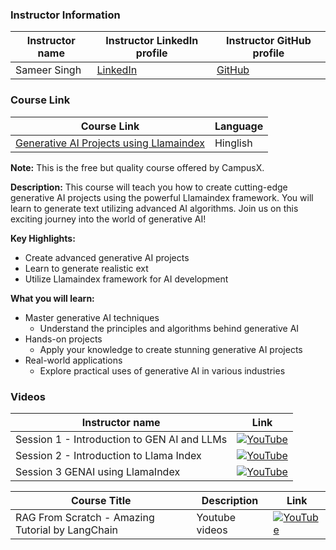 ### Instructor Information

| Instructor name | Instructor LinkedIn profile | Instructor GitHub profile | 
|-----------------|-----------------------------|--------------------------|
| Sameer Singh | [LinkedIn](https://www.linkedin.com/in/sameer-singh-9ab26021a/) | [GitHub](https://github.com/) |

### Course Link

| Course Link | Language |
|-------------|----------|
| [Generative AI Projects using Llamaindex](https://learnwith.campusx.in/courses/Generative-AI-Projects-using-Llamaindex-660dad017a92fb75afc0fe04#description) | Hinglish |

**Note:** This is the free but quality course offered by CampusX.

**Description:**
This course will teach you how to create cutting-edge generative AI projects using the powerful Llamaindex framework. You will learn to generate text utilizing advanced AI algorithms. Join us on this exciting journey into the world of generative AI!

**Key Highlights:**

- Create advanced generative AI projects
- Learn to generate realistic ext
- Utilize Llamaindex framework for AI development

**What you will learn:**

- Master generative AI techniques
    - Understand the principles and algorithms behind generative AI
- Hands-on projects
    - Apply your knowledge to create stunning generative AI projects
- Real-world applications
    - Explore practical uses of generative AI in various industries


### Videos
| Instructor name  | Link |
|-----------------|-------------------------|
| Session 1 - Introduction to GEN AI and LLMs |[![YouTube](https://img.shields.io/badge/YouTube-Video-green)](https://youtu.be/R0SAK2JTJfE?si=YmciEmOrT1cQtmmg)|
| Session 2 - Introduction to Llama Index |[![YouTube](https://img.shields.io/badge/YouTube-Video-green)](https://youtu.be/1ZujNCYtNAw?si=4X6a3H9eDU0aqyd2)|
| Session 3 GENAI using LlamaIndex |[![YouTube](https://img.shields.io/badge/YouTube-Video-green)](https://youtu.be/Koqo_MfLNGY?si=PEECUGxx0BcstYOz)|

| Course Title | Description | Link |
|---|---|---|
| RAG From Scratch - Amazing Tutorial by LangChain |  Youtube videos |[![YouTube](https://img.shields.io/badge/YouTube-Video-green)](https://youtube.com/playlist?list=PLfaIDFEXuae2LXbO1_PKyVJiQ23ZztA0x&si=XKJa_DRPkYXuVo38) |
